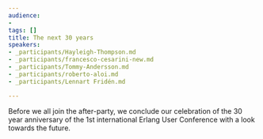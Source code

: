 ```yaml
---
audience:
-
tags: []
title: The next 30 years
speakers:
- _participants/Hayleigh-Thompson.md
- _participants/francesco-cesarini-new.md
- _participants/Tommy-Andersson.md
- _participants/roberto-aloi.md
- _participants/Lennart Fridén.md

---
```

Before we all join the after-party, we conclude our celebration of the 30 year anniversary of the 1st international Erlang User Conference with a look towards the future.
